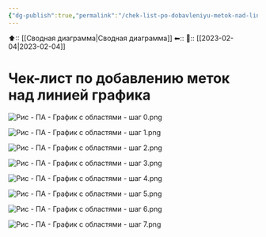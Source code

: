 ```yaml
---
{"dg-publish":true,"permalink":"/chek-list-po-dobavleniyu-metok-nad-liniej-grafika/"}
---
```



⬆:: [[Сводная диаграмма\|Сводная диаграмма]]
⬅::
📅:: [[2023-02-04\|2023-02-04]] 

# Чек-лист по добавлению меток над линией графика


![Рис - ПА - График с областями - шаг 0.png](/img/user/%D0%A0%D0%B8%D1%81%20-%20%D0%9F%D0%90%20-%20%D0%93%D1%80%D0%B0%D1%84%D0%B8%D0%BA%20%D1%81%20%D0%BE%D0%B1%D0%BB%D0%B0%D1%81%D1%82%D1%8F%D0%BC%D0%B8%20-%20%D1%88%D0%B0%D0%B3%200.png)

![Рис - ПА - График с областями - шаг 1.png](/img/user/%D0%A0%D0%B8%D1%81%20-%20%D0%9F%D0%90%20-%20%D0%93%D1%80%D0%B0%D1%84%D0%B8%D0%BA%20%D1%81%20%D0%BE%D0%B1%D0%BB%D0%B0%D1%81%D1%82%D1%8F%D0%BC%D0%B8%20-%20%D1%88%D0%B0%D0%B3%201.png)

![Рис - ПА - График с областями - шаг 2.png](/img/user/%D0%A0%D0%B8%D1%81%20-%20%D0%9F%D0%90%20-%20%D0%93%D1%80%D0%B0%D1%84%D0%B8%D0%BA%20%D1%81%20%D0%BE%D0%B1%D0%BB%D0%B0%D1%81%D1%82%D1%8F%D0%BC%D0%B8%20-%20%D1%88%D0%B0%D0%B3%202.png)

![Рис - ПА - График с областями - шаг 3.png](/img/user/%D0%A0%D0%B8%D1%81%20-%20%D0%9F%D0%90%20-%20%D0%93%D1%80%D0%B0%D1%84%D0%B8%D0%BA%20%D1%81%20%D0%BE%D0%B1%D0%BB%D0%B0%D1%81%D1%82%D1%8F%D0%BC%D0%B8%20-%20%D1%88%D0%B0%D0%B3%203.png)

![Рис - ПА - График с областями - шаг 4.png](/img/user/%D0%A0%D0%B8%D1%81%20-%20%D0%9F%D0%90%20-%20%D0%93%D1%80%D0%B0%D1%84%D0%B8%D0%BA%20%D1%81%20%D0%BE%D0%B1%D0%BB%D0%B0%D1%81%D1%82%D1%8F%D0%BC%D0%B8%20-%20%D1%88%D0%B0%D0%B3%204.png)

![Рис - ПА - График с областями - шаг 5.png](/img/user/%D0%A0%D0%B8%D1%81%20-%20%D0%9F%D0%90%20-%20%D0%93%D1%80%D0%B0%D1%84%D0%B8%D0%BA%20%D1%81%20%D0%BE%D0%B1%D0%BB%D0%B0%D1%81%D1%82%D1%8F%D0%BC%D0%B8%20-%20%D1%88%D0%B0%D0%B3%205.png)

![Рис - ПА - График с областями - шаг 6.png](/img/user/%D0%A0%D0%B8%D1%81%20-%20%D0%9F%D0%90%20-%20%D0%93%D1%80%D0%B0%D1%84%D0%B8%D0%BA%20%D1%81%20%D0%BE%D0%B1%D0%BB%D0%B0%D1%81%D1%82%D1%8F%D0%BC%D0%B8%20-%20%D1%88%D0%B0%D0%B3%206.png)

![Рис - ПА - График с областями - шаг 7.png](/img/user/%D0%A0%D0%B8%D1%81%20-%20%D0%9F%D0%90%20-%20%D0%93%D1%80%D0%B0%D1%84%D0%B8%D0%BA%20%D1%81%20%D0%BE%D0%B1%D0%BB%D0%B0%D1%81%D1%82%D1%8F%D0%BC%D0%B8%20-%20%D1%88%D0%B0%D0%B3%207.png)
